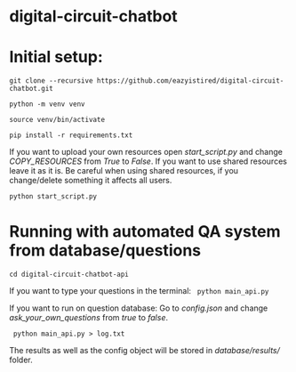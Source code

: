# digital-circuit-chatbot

# Initial setup:

``` git clone --recursive https://github.com/eazyistired/digital-circuit-chatbot.git ```

``` python -m venv venv ```

``` source venv/bin/activate ```

``` pip install -r requirements.txt ```

If you want to upload your own resources open *start_script.py* and change *COPY_RESOURCES* from *True* to *False*. If you want to use shared resources leave it as it is. 
Be careful when using shared resources, if you change/delete something it affects all users.

``` python start_script.py ```

# Running with automated QA system from database/questions

``` cd digital-circuit-chatbot-api ```

If you want to type your questions in the terminal:
``` python main_api.py```

If you want to run on question database:
Go to *config.json* and change *ask_your_own_questions* from *true* to *false*.

``` python main_api.py > log.txt```

The results as well as the config object will be stored in *database/results/* folder.